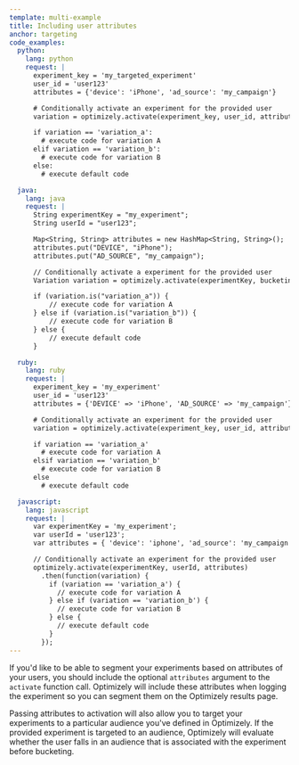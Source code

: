 ```yaml
---
template: multi-example
title: Including user attributes
anchor: targeting
code_examples:
  python:
    lang: python
    request: |
      experiment_key = 'my_targeted_experiment'
      user_id = 'user123'
      attributes = {'device': 'iPhone', 'ad_source': 'my_campaign'}

      # Conditionally activate an experiment for the provided user
      variation = optimizely.activate(experiment_key, user_id, attributes)

      if variation == 'variation_a':
        # execute code for variation A
      elif variation == 'variation_b':
        # execute code for variation B
      else:
        # execute default code

  java:
    lang: java
    request: |
      String experimentKey = "my_experiment";
      String userId = "user123";

      Map<String, String> attributes = new HashMap<String, String>();
      attributes.put("DEVICE", "iPhone");
      attributes.put("AD_SOURCE", "my_campaign");

      // Conditionally activate a experiment for the provided user
      Variation variation = optimizely.activate(experimentKey, bucketingId, attributes);

      if (variation.is("variation_a")) {
          // execute code for variation A
      } else if (variation.is("variation_b")) {
          // execute code for variation B
      } else {
          // execute default code
      }

  ruby:
    lang: ruby
    request: |
      experiment_key = 'my_experiment'
      user_id = 'user123'
      attributes = {'DEVICE' => 'iPhone', 'AD_SOURCE' => 'my_campaign'}

      # Conditionally activate an experiment for the provided user
      variation = optimizely.activate(experiment_key, user_id, attributes)

      if variation == 'variation_a'
        # execute code for variation A
      elsif variation == 'variation_b'
        # execute code for variation B
      else
        # execute default code

  javascript:
    lang: javascript
    request: |
      var experimentKey = 'my_experiment';
      var userId = 'user123';
      var attributes = { 'device': 'iphone', 'ad_source': 'my_campaign' };

      // Conditionally activate an experiment for the provided user
      optimizely.activate(experimentKey, userId, attributes)
        .then(function(variation) {
          if (variation == 'variation_a') {
            // execute code for variation A
          } else if (variation == 'variation_b') {
            // execute code for variation B
          } else {
            // execute default code
          }
        });
---
```


If you'd like to be able to segment your experiments based on attributes of your users, you should include the optional `attributes` argument to the `activate` function call. Optimizely will include these attributes when logging the experiment so you can segment them on the Optimizely results page.

Passing attributes to activation will also allow you to target your experiments to a particular audience you've defined in Optimizely. If the provided experiment is targeted to an audience, Optimizely will evaluate whether the user falls in an audience that is associated with the experiment before bucketing.

